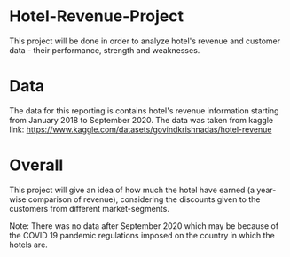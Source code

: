 # Hotel-Revenue-Project
This project will be done in order to analyze hotel's revenue and customer data - their performance, strength and weaknesses.
# Data
The data for this reporting is contains hotel's revenue information starting from January 2018 to September 2020.
The data was taken from kaggle link: https://www.kaggle.com/datasets/govindkrishnadas/hotel-revenue
# Overall
This project will give an idea of how much the hotel have earned (a year-wise comparison of revenue), considering the discounts given to the customers from different market-segments.

Note: There was no data after September 2020 which may be because of the COVID 19 pandemic regulations imposed on the country in which the hotels are. 


